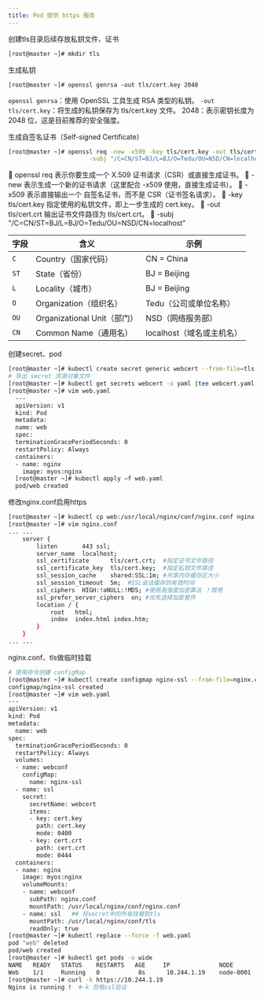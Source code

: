 ```yaml
---
title: Pod 提供 https 服务
---
```


创建tls目录后续存放私钥文件、证书

```bash
[root@master ~]# mkdir tls
```

生成私钥

```
[root@master ~]# openssl genrsa -out tls/cert.key 2048
```

`openssl genrsa`：使用 OpenSSL 工具生成 RSA 类型的私钥。
`-out tls/cert.key`：将生成的私钥保存为 tls/cert.key 文件。
2048：表示密钥长度为 2048 位，这是目前推荐的安全强度。

生成自签名证书（Self-signed Certificate）

```bash
[root@master ~]# openssl req -new -x509 -key tls/cert.key -out tls/cert.crt \
                       -subj "/C=CN/ST=BJ/L=BJ/O=Tedu/OU=NSD/CN=localhost"
```

🔹 openssl req
表示你要生成一个 X.509 证书请求（CSR）或直接生成证书。
🔹 -new
表示生成一个新的证书请求（这里配合 -x509 使用，直接生成证书）。
🔹 -x509
表示直接输出一个 自签名证书，而不是 CSR（证书签名请求）。
🔹 -key tls/cert.key
指定使用的私钥文件，即上一步生成的 cert.key。
🔹 -out tls/cert.crt
输出证书文件路径为 tls/cert.crt。
🔹 -subj "/C=CN/ST=BJ/L=BJ/O=Tedu/OU=NSD/CN=localhost"

| 字段 | 含义                        | 示例                      |
| ---- | --------------------------- | ------------------------- |
| `C`  | Country（国家代码）         | CN = China                |
| `ST` | State（省份）               | BJ = Beijing              |
| `L`  | Locality（城市）            | BJ = Beijing              |
| `O`  | Organization（组织名）      | Tedu（公司或单位名称）    |
| `OU` | Organizational Unit（部门） | NSD（网络服务部）         |
| `CN` | Common Name（通用名）       | localhost（域名或主机名） |

创建secret、pod

```bash
[root@master ~]# kubectl create secret generic webcert --from-file=tls
# 导出 secret 资源对象文件
[root@master ~]# kubectl get secrets webcert -o yaml |tee webcert.yaml
[root@master ~]# vim web.yaml
  ---
  apiVersion: v1
  kind: Pod
  metadata:
  name: web
  spec:
  terminationGracePeriodSeconds: 0
  restartPolicy: Always
  containers:
  - name: nginx
    image: myos:nginx
  [root@master ~]# kubectl apply –f web.yaml
  pod/web created
```

修改nginx.conf启用https

```bash
[root@master ~]# kubectl cp web:/usr/local/nginx/conf/nginx.conf nginx.conf
[root@master ~]# vim nginx.conf
... ...
    server {
        listen       443 ssl;
        server_name  localhost;
        ssl_certificate      tls/cert.crt;  #指定证书文件路径
        ssl_certificate_key  tls/cert.key;  #指定私钥文件路径
        ssl_session_cache    shared:SSL:1m; #共享内存缓存区大小
        ssl_session_timeout  5m;  #SSL会话缓存的有效时间
        ssl_ciphers  HIGH:!aNULL:!MD5; #使用高强度加密算法 ！禁用
        ssl_prefer_server_ciphers  on; #优先选择加密套件
        location / {
            root   html;
            index  index.html index.htm;
        }
    }
... ...
```

nginx.conf、tls做临时挂载

```bash
# 使用命令创建 configMap
[root@master ~]# kubectl create configmap nginx-ssl --from-file=nginx.conf
configmap/nginx-ssl created
[root@master ~]# vim web.yaml
---
apiVersion: v1
kind: Pod
metadata:
  name: web
spec:
  terminationGracePeriodSeconds: 0
  restartPolicy: Always
  volumes:
  - name: webconf
    configMap:
      name: nginx-ssl
  - name: ssl
    secret:
      secretName: webcert
      items:
      - key: cert.key
        path: cert.key
        mode: 0400
      - key: cert.crt
        path: cert.crt
        mode: 0444
  containers:
  - name: nginx
    image: myos:nginx
    volumeMounts:
    - name: webconf
      subPath: nginx.conf
      mountPath: /usr/local/nginx/conf/nginx.conf
    - name: ssl   ## 将secret中的所有挂载到tls
      mountPath: /usr/local/nginx/conf/tls
      readOnly: true
[root@master ~]# kubectl replace --force -f web.yaml
pod "web" deleted
pod/web created
[root@master ~]# kubectl get pods -o wide
NAME   READY   STATUS    RESTARTS   AGE     IP              NODE
Web    1/1     Running   0           8s      10.244.1.19    node-0001
[root@master ~]# curl -k https://10.244.1.19
Nginx is running !  #-k 忽略ssl验证
```
